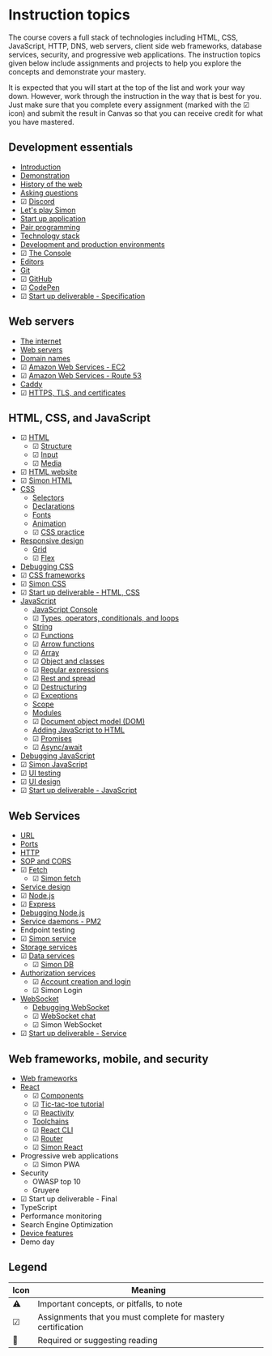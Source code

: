 # Instruction topics

The course covers a full stack of technologies including HTML, CSS, JavaScript, HTTP, DNS, web servers, client side web frameworks, database services, security, and progressive web applications. The instruction topics given below include assignments and projects to help you explore the concepts and demonstrate your mastery.

It is expected that you will start at the top of the list and work your way down. However, work through the instruction in the way that is best for you. Just make sure that you complete every assignment (marked with the ☑ icon) and submit the result in Canvas so that you can receive credit for what you have mastered.

## Development essentials

- [Introduction](essentials/introduction/introduction.md)
- [Demonstration](essentials/demo/demo.md)
- [History of the web](essentials/history/history.md)
- [Asking questions](essentials/askingQuestions/askingQuestions.md)
- ☑ [Discord](essentials/discord/discord.md)
- [Let's play Simon](essentials/simon/simon.md)
- [Start up application](essentials/startUp/startUp.md)
- [Pair programming](essentials/pairProgramming/pairProgramming.md)
- [Technology stack](essentials/techStack/techStack.md)
- [Development and production environments](essentials/devAndProd/devAndProd.md)
- ☑ [The Console](essentials/console/console.md)
- [Editors](essentials/editors/editors.md)
- [Git](essentials/git/git.md)
- ☑ [GitHub](essentials/gitHub/gitHub.md)
- ☑ [CodePen](essentials/codePen/codepen.md)
- ☑ [Start up deliverable - Specification](essentials/startUpSpec/startUpSpec.md)

## Web servers

- [The internet](webServers/internet/internet.md)
- [Web servers](webServers/webServers/webServers.md)
- [Domain names](webServers/domainNames/domainNames.md)
- ☑ [Amazon Web Services - EC2](webServers/amazonWebServicesEc2/amazonWebServicesEc2.md)
- ☑ [Amazon Web Services - Route 53](webServers/amazonWebServicesRoute53/amazonWebServicesRoute53.md)
- [Caddy](webServers/caddy/caddy.md)
- ☑ [HTTPS, TLS, and certificates](webServers/https/https.md)

## HTML, CSS, and JavaScript

- ☑ [HTML](html/introduction/introduction.md)
  - ☑ [Structure](html/structure/structure.md)
  - ☑ [Input](html/input/input.md)
  - ☑ [Media](html/media/media.md)
- ☑ [HTML website](https://github.com/webprogramming260/website-html#readme)
- ☑ [Simon HTML](https://github.com/webprogramming260/simon-html#readme)
- [CSS](css/introduction/introduction.md)
  - [Selectors](css/selectors/selectors.md)
  - [Declarations](css/declarations/declarations.md)
  - [Fonts](css/fonts/fonts.md)
  - [Animation](css/animation/animation.md)
  - ☑ [CSS practice](css/practice/practice.md)
- [Responsive design](css/responsive/responsive.md)
  - [Grid](css/grid/grid.md)
  - ☑ [Flex](css/flexbox/flexbox.md)
- [Debugging CSS](css/debuggingCss/debuggingCss.md)
- ☑ [CSS frameworks](css/frameworks/frameworks.md)
- ☑ [Simon CSS](https://github.com/webprogramming260/simon-css#readme)
- ☑ [Start up deliverable - HTML, CSS](css/startUpHtmlCss/startUpHtmlCss.md)
- [JavaScript](javascript/introduction/introduction.md)
  - [JavaScript Console](javascript/console/console.md)
  - ☑ [Types, operators, conditionals, and loops](javascript/typeConstruct/typeConstruct.md)
  - [String](javascript/string/string.md)
  - ☑ [Functions](javascript/functions/functions.md)
  - ☑ [Arrow functions](javascript/arrow.md)
  - ☑ [Array](javascript/array.md)
  - ☑ [Object and classes](javascript/objectClasses.md)
  - ☑ [Regular expressions](javascript/regularExpressions.md)
  - ☑ [Rest and spread](javascript/restSpread.md)
  - ☑ [Destructuring](javascript/destructuring/destructuring.md)
  - ☑ [Exceptions](javascript/exceptions/exceptions.md)
  - [Scope](javascript/scope/scope.md)
  - [Modules](javascript/modules/modules.md)
  - ☑ [Document object model (DOM)](javascript/dom/dom.md)
  - [Adding JavaScript to HTML](javascript/addingToHtml.md)
  - ☑ [Promises](javascript/promises/promises.md)
  - ☑ [Async/await](javascript/async/await.md)
- [Debugging JavaScript](javascript/debuggingJavascript/debuggingJavascript.md)
- ☑ [Simon JavaScript](https://github.com/webprogramming260/simon-javascript#readme)
- ☑ [UI testing](javascript/uiTesting/uiTesting.md)
- ☑ [UI design](uidesign/uidesign.md)
- ☑ [Start up deliverable - JavaScript](javascript/startUpJavascript.md)

## Web Services

- [URL](webServices/url/url.md)
- [Ports](webServices/ports/ports.md)
- [HTTP](webServices/http/http.md)
- [SOP and CORS](webServices/cors/cors.md)
- ☑ [Fetch](webServices/fetch/fetch.md)
  - ☑ [Simon fetch](https://github.com/webprogramming260/simon-fetch#readme)
- [Service design](webServices/design/design.md)
- ☑ [Node.js](webServices/node/node.md)
- ☑ [Express](webServices/express/express.md)
- [Debugging Node.js](webServices/debuggingNode/debuggingNode.md)
- [Service daemons - PM2](webServices/pm2/pm2.md)
- Endpoint testing
- ☑ [Simon service](https://github.com/webprogramming260/simon-service#readme)
- [Storage services](webServices/storageServices/storageServices.md)
- ☑ [Data services](webServices/dataServices/dataServices.md)
  - ☑ [Simon DB](https://github.com/webprogramming260/simon-db#readme)
- [Authorization services](webServices/authorizationServices/authorizationServices.md)
  - ☑ [Account creation and login](webServices/login/login.md)
  - ☑ Simon Login
- [WebSocket](webServices/webSocket/webSocket.md)
  - [Debugging WebSocket](webServices/webSocket/debugging.md)
  - ☑ [WebSocket chat](webServices/webSocket/chat.md)
  - ☑ Simon WebSocket
- ☑ [Start up deliverable - Service](webServices/startUpService/startUpService.md)

## Web frameworks, mobile, and security

- [Web frameworks](webFrameworks/introduction/introduction.md)
- [React](webFrameworks/react/react.md)
  - ☑ [Components](webFrameworks/react/components.md)
  - ☑ [Tic-tac-toe tutorial](webFrameworks/react/ticTacToe.md)
  - ☑ [Reactivity](webFrameworks/react/reactivity.md)
  - [Toolchains](webFrameworks/toolChains/toolChains.md)
  - ☑ [React CLI](webFrameworks/react/reactCli.md)
  - ☑ [Router](webFrameworks/react/reactRouter.md)
  - ☑ [Simon React](https://github.com/webprogramming260/simon-react#readme)
- Progressive web applications
  - ☑ Simon PWA
- Security
  - OWASP top 10
  - Gruyere
- ☑ Start up deliverable - Final
- TypeScript
- Performance monitoring
- Search Engine Optimization
- [Device features](webFrameworks/device/device.md)
- Demo day

## Legend

| Icon | Meaning                                                      |
| ---- | ------------------------------------------------------------ |
| ⚠    | Important concepts, or pitfalls, to note                     |
| ☑    | Assignments that you must complete for mastery certification |
| 📖   | Required or suggesting reading                               |
